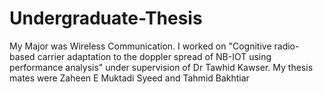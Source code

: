 # Undergraduate-Thesis
My Major was Wireless Communication. I worked on "Cognitive radio-based carrier adaptation to the doppler spread of NB-IOT using performance analysis" under supervision of Dr Tawhid Kawser. My thesis mates were Zaheen E Muktadi Syeed and Tahmid Bakhtiar
